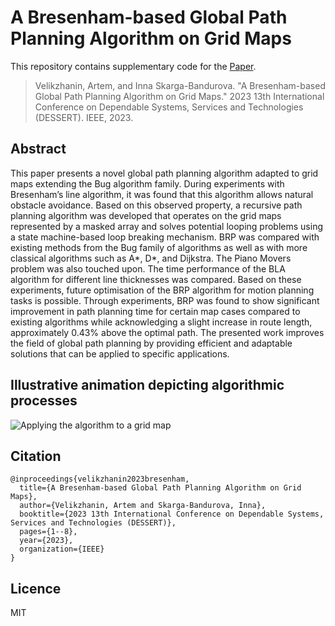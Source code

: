 # A Bresenham-based Global Path Planning Algorithm on Grid Maps
This repository contains supplementary code for the [Paper](https://doi.org/10.1109/DESSERT61349.2023.10416444).
> Velikzhanin, Artem, and Inna Skarga-Bandurova. "A Bresenham-based Global Path Planning Algorithm on Grid Maps." 2023 13th International Conference on Dependable Systems, Services and Technologies (DESSERT). IEEE, 2023.

## Abstract
This paper presents a novel global path planning algorithm adapted to grid maps extending the Bug algorithm family. During experiments with Bresenham’s line algorithm, it was found that this algorithm allows natural obstacle avoidance. Based on this observed property, a recursive path planning algorithm was developed that operates on the grid maps represented by a masked array and solves potential looping problems using a state machine-based loop breaking mechanism. BRP was compared with existing methods from the Bug family of algorithms as well as with more classical algorithms such as A*, D*, and Dijkstra. The Piano Movers problem was also touched upon. The time performance of the BLA algorithm for different line thicknesses was compared. Based on these experiments, future optimisation of the BRP algorithm for motion planning tasks is possible. Through experiments, BRP was found to show significant improvement in path planning time for certain map cases compared to existing algorithms while acknowledging a slight increase in route length, approximately 0.43% above the optimal path. The presented work improves the field of global path planning by providing efficient and adaptable solutions that can be applied to specific applications. 

## Illustrative animation depicting algorithmic processes
![Applying the algorithm to a grid map](https://github.com/qr34t0r/BRP/assets/146039455/e8330cd5-be08-4713-a404-1249ddae759d)

## Citation
```
@inproceedings{velikzhanin2023bresenham,
  title={A Bresenham-based Global Path Planning Algorithm on Grid Maps},
  author={Velikzhanin, Artem and Skarga-Bandurova, Inna},
  booktitle={2023 13th International Conference on Dependable Systems, Services and Technologies (DESSERT)},
  pages={1--8},
  year={2023},
  organization={IEEE}
}
```
## Licence
MIT
